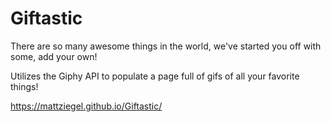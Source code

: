 # Giftastic
There are so many awesome things in the world, we've started you off with some, add your own!

Utilizes the Giphy API to populate a page full of gifs of all your favorite things!

https://mattziegel.github.io/Giftastic/